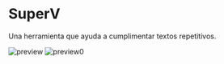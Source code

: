 # SuperV
Una herramienta que ayuda a cumplimentar textos repetitivos.

![preview](https://github.com/user-attachments/assets/967f376b-ae64-458d-a842-d476cd9feb9f) 
![preview0](https://github.com/user-attachments/assets/e8b58ac0-3d50-413c-bdcc-17f15c780498)
